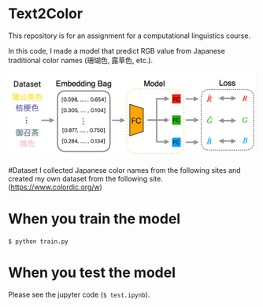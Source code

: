# Text2Color
This repository is for an assignment for a computational linguistics course.

In this code, I made a model that predict RGB value from Japanese traditional color names (珊瑚色, 露草色, etc.).

![](overview.png)

#Dataset
I collected Japanese color names from the following sites and created my own dataset from the following site. (https://www.colordic.org/w)

# When you train the model
```$ python train.py```

# When you test the model
Please see the jupyter code (```$ test.ipynb```).
